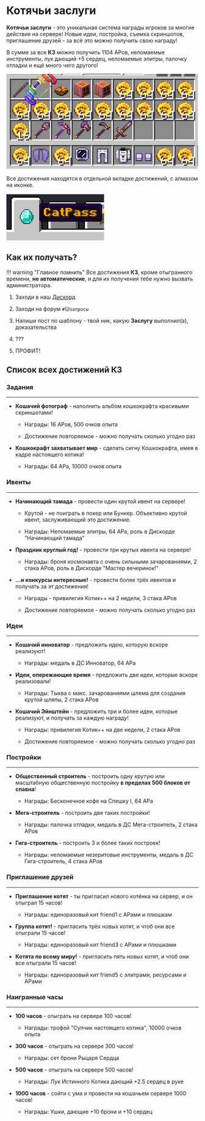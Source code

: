 # Котячьи заслуги

<span class="gold bold" id="my-text">**Котячьи заслуги**</span> - это уникальная система награды игроков за многие действия на сервере! Новые идеи, постройка, съемка скриншотов, приглашение друзей - за всё это можно получить свою награду!

В сумме за все **КЗ** можно получить 1104 АРов, неломаемые инструменты, лук дающий +5 сердец, неломаемые элитры, палочку отладки и ещё много чего другого!

![catpass](../../assets/catpass/image.png)

Все достижения находятся в отдельной вкладке достижений, с алмазом на иконке.

![catpass_icon](../../assets/catpass/catpass_icon.png)

## **Как их получать?**

!!! warning "Главное помнить"
    Все достижения **КЗ**, кроме отыгранного времени, **не автоматические**, и для их получения тебе нужно вызвать администратора. 

1. Заходи в наш [Дискорд](https://discord.gg/Qfb6NGZkNn)

2. Заходи на форум `#😽запросы`

3. Напиши пост по шаблону - твой ник, какую **Заслугу** выполнил(а), доказательства

4. ???

5. ПРОФИТ!

## **Список всех достижений КЗ**

### **Задания**

***

- **Кошачий фотограф** - наполнить альбом кошкокрафта красивыми скриншотами!

    - Награды: 16 АРов, 500 очков опыта

    - Достижение повторяемое - можно получать сколько угодно раз

- **Кошкокрафт захватывает мир** - сделать сигну Кошкокрафта, имея в кадре настоящего котика!

    - Награды: 64 АРа, 10000 очков опыта

### **Ивенты**

***

- **Начинающий тамада** - провести один крутой ивент на сервере!

    - Крутой - не поиграть в покер или Бункер. Объективно крутой ивент, заслуживающий это достижение.

    - Награды: Неломаемые элитры, 64 АРа, роль в Дискорде "Начинающий тамада"

- **Праздник круглый год!** - провести три крутых ивента на сервере!

    - Награды: броня космонавта с очень сильными зачарованиями, 2 стака АРов, роль в Дискорде "Мастер вечеринок!"

- **...и конкурсы интересные!** - провести более трёх ивентов и получать за эт достижения!

    - Награды - привилегия Котик++ на 2 недели, 3 стака АРов

    - Достижение повторяемое - можно получать сколько угодно раз

### **Идеи**

***

- **Кошачий инноватор** - предложить идею, которую вскоре реализуют!

    - Награды: медаль в ДС Инноватор, 64 АРа

- **Идеи, опережающие время** - предложить две идеи, которые вскоре реализовали!

    - Награды: Тыква с макс. зачарованиями шлема для создания крутой шляпы, 2 стака АРов

- **Кошачий Эйнштейн** - предложить три и более идеи, которые реализуют, и получать за каждую награду!

    - Награды: привилегия Котик++ на две недели, 2 стака АРов

    - Достижение повторяемое - можно получать сколько угодно раз

### **Постройки**

***

- **Общественный строитель** - построить одну крутую или масштабную общественную постройку **в пределах 500 блоков от спавна**!

    - Награды: Бесконечное кофе на Спешку I, 64 АРа

- **Мега-строитель** - построить две таких постройки!

    - Награды: палочка отладки, медаль в ДС Мега-строитель, 2 стака АРов

- **Гига-строитель** - построить 3 и более таких построек!

    - Награды: неломаемые незеритовые инструменты, медаль в ДС Гига-строитель, 4 стака АРов

### **Приглашение друзей**

***

- **Приглашение котят** - ты пригласил нового котёнка на сервер, и он отыграл 15 часов!

    - Награды: единоразовый кит friend1 с АРами и плюшкам

- **Группа котят!** - пригласить трёх новых котят, и чтоб они все отыграли 15 часов!

    - Награды: единоразовый кит friend3 с АРами и плюшками

- **Котята по всему миру!** - пригласить пять новых котят, и чтоб они все отыграли 15 часов!

    - Награды: единоразовый кит friend5 с элитрами, ресурсами и АРами

### **Наигранные часы**

***

- **100 часов** - отыграть на сервере 100 часов!

    - Награды: трофей "Супчик настоящего котика", 10000 очков опыта

- **300 часов** - отыграть на сервере 300 часов!

    - Награды: сет брони Рыцаря Сердца

- **500 часов** - отыграть на сервере 500 часов!

    - Награды: Лук Истинного Котика дающий +2.5 сердец в руке

- **1000 часов** - сойти с ума и провести на кошачьем сервере 1000 часов!

    - Награды: Ушки, дающие +10 брони и +10 сердец
